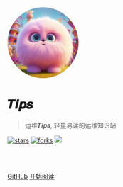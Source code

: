 <img width="160px" style="border-radius: 50%" bor src="style/head_portrait.png">

# 𝑻𝒊𝒑𝒔
> 运维𝑻𝒊𝒑𝒔, 轻量易读的运维知识站

[![stars](https://badgen.net/github/stars/Fangzhongpeng/Fangzhongpeng.github.io?color=4ab8a1)](https://github.com/Fangzhongpeng/Fangzhongpeng.github.io)
[![forks](https://badgen.net/github/forks/Fangzhongpeng/Fangzhongpeng.github.io?color=4ab8a1)](https://github.com/Fangzhongpeng/Fangzhongpeng.github.io)
![](https://img.shields.io/badge/%E6%91%B8%E9%B1%BC-%E7%A8%8B%E5%BA%8F%E5%91%98-green)

<br>
    <span id="busuanzi_container_site_pv" style='display:none'>本站总访问量：<span id="busuanzi_value_site_pv"></span> 次</span><span id="busuanzi_container_site_uv" style='display:none'>|本站总访客数：<span id="busuanzi_value_site_uv"></span> 人</span>
<br>

[GitHub](https://github.com/Fangzhongpeng/Fangzhongpeng.github.io)
[开始阅读](README)
